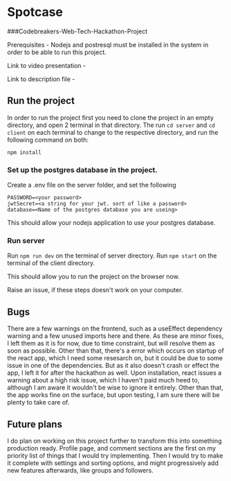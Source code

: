 # Spotcase

###Codebreakers-Web-Tech-Hackathon-Project

Prerequisites - Nodejs and postresql must be installed in the system in order to be able to run this project.

Link to video presentation - 

Link to description file - 

## Run the project 

In order to run the project first you need to clone the project in an empty directory, and open 2 terminal in that directory.
The run `cd server` and `cd client` on each terminal to change to the respective directory, and run the following command on both: 

```
npm install
```
### Set up the postgres database in the project.

Create a .env file on the server folder, and set the following

```
PASSWORD=<your password>
jwtSecret=<a string for your jwt. sort of like a password>
database=<Name of the postgres database you are useing>
```

This should allow your nodejs application to use your postgres database.

### Run server

Run `npm run dev` on the terminal of server directory.
Run `npm start` on the terminal of the client directory.

This should allow you to run the project on the browser now.

Raise an issue, if these steps doesn't work on your computer.

## Bugs
There are a few warnings on the frontend, such as a useEffect dependency warning and a few unused imports here and there.
As these are minor fixes, I left them as it is for now, due to time constraint, but will resolve them as soon as possible.
Other than that, there's a error which occurs on startup of the react app, which I need some resesarch on, but it could be due to some issue in one of the dependencies. But as it also doesn't crash or effect the app, I left it for after the hackathon as well. Upon installation, react issues a warning about a high risk issue, which I haven't paid much heed to, although I am aware it wouldn't be wise to ignore it entirely. Other than that, the app works fine on the surface, but upon testing, I am sure there will be plenty to take care of. 

## Future plans
I do plan on working on this project further to transform this into something production ready. Profile page, and comment sections are the first on my priority list of things that I would try implementing. Then I would try to make it complete with settings and sorting options, and might progressively add new features afterwards, like groups and followers.




